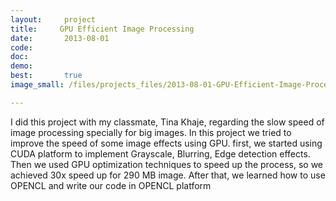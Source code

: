 ```yaml
---
layout:     project
title:     GPU Efficient Image Processing 
date:       2013-08-01
code:  
doc:        
demo:
best:       true
image_small: /files/projects_files/2013-08-01-GPU-Efficient-Image-Processing.png

---
```


I did this project with my classmate, Tina Khaje, regarding the slow speed of image processing specially for big images. In this project we tried to improve the speed of some image effects using GPU. first, we started using CUDA platform to implement Grayscale, Blurring, Edge detection effects. Then we used GPU optimization techniques to speed up the process, so we achieved 30x speed up for 290 MB image. After that, we learned how to use OPENCL and write our code in OPENCL platform
